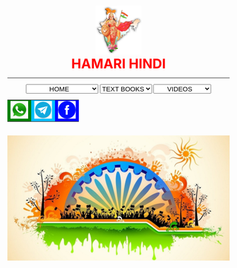 <html>
<title>HAMARI HINDI</title>
<body>
<head>
	<center>
	<img src="Bharat-mata.png" alt="bharatamata" width="104" height="110">
	<div id="blink" style="font-size:30px; color:red;"><b> HAMARI HINDI </b></div>
	<script type="text/javascript">
        	var blink = 
            		document.getElementById('blink');
          	setInterval(function () {
            		blink.style.opacity = 
            		(blink.style.opacity == 0 ? 1 : 0);
        	}, 600); 
	</script>
</head>
	<hr>
    		<select style="font-size:15px; text-align:center;" name="links" onchange="window.location.href=this.value;">
    			<option value="HamariHindi.html">HOME</option>
    			<option value="HamariHindi.html">GO TO HOME PAGE</option></select>		
    		<select style="font-size:15px; text-align:center;" name="links" onchange="window.location.href=this.value;">
    			<option value="HamariHindi.html">TEXT BOOKS</option>
    			<option value="https://drive.google.com/file/d/1JVEAvJhpIX7KFaqu99Ghd4YSgyMcuild/view?usp=sharing">10</option>
    			<option value="https://drive.google.com/file/d/1Lvn4qCeNqz_0-BfN9KGp7692ZxjUAn8F/view?usp=sharing">9</option>
    			<option value="https://drive.google.com/file/d/1k9ulSqbFobhQyVS6EOwv8o_bW4mNa9m5/view?usp=sharing">8</option>
    			<option value="https://drive.google.com/file/d/1_IH40valjDnP5PCVhieH3vzr8eYM8nHs/view?usp=sharing">7</option>
    			<option value="https://drive.google.com/file/d/1PrBSK2Jsz6wEpaym4_mK0i83VIhdSUYz/view?usp=sharing">6</option></select>
    		<select style="font-size:15px; text-align:center;" name="links" onchange="window.location.href=this.value;">
    			<option value="HamariHindi.html">VIDEOS</option>s
    			<option value="https://www.youtube.com/c/HAMARIHINDI/videos">GO TO VIDEOS</option></select>
	<table>
	<tr>
		<td style="background-color:green;"><a href="https://chat.whatsapp.com/DWygQUrZk0iG5Xtb1xNTAI"><img src="whattsapp.png" alt="Whattsapp" width="40 height="40></a></td>
		<td style="background-color:deepskyblue;"><a href="https://t.me/hamarihindichannel"><img src="telegram.png" alt="Telegram" width="40 height="40></a></td>
		<td style="background-color:blue;"><a href="https://www.facebook.com/hamari.hindi.3"><img src="Fb.png" alt="Facebook" width="40 height="30></a></td>
		</tr>
	</table><br>
	<img src="hamri hindi.jpg" alt="HAMARI HINDI WALL PAPER" >
</center>
</body>
</html>
